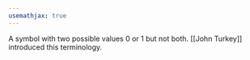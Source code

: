 ```yaml
---
usemathjax: true
---
```


A symbol with two possible values 0 or 1 but not both.
[[John Turkey]] introduced this terminology.